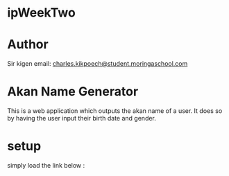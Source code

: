 # ipWeekTwo
# Author
Sir kigen 
email: charles.kikpoech@student.moringaschool.com
# Akan Name Generator
This is a web application which outputs the akan name of a user.
It does so by having the user input their birth date and gender.
# setup 
simply load the link below :
